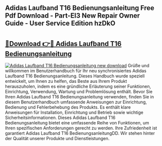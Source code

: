 ## Adidas Laufband T16 Bedienungsanleitung Free Pdf Download - Part-EI3 New Repair Owner Guide - User Service Edition hzDkO

# <h2><a href="http://df5uh9.blite.top/?on=Adidas+Laufband+T16+Bedienungsanleitung">🔗Download 👉🔴 Adidas Laufband T16 Bedienungsanleitung</a></h2>

[![Adidas Laufband T16 Bedienungsanleitung new download](https://i.imgur.com/lujVjoI.png)](http://df5uh9.blite.top/?on=Adidas+Laufband+T16+Bedienungsanleitung)
Grüße und willkommen im Benutzerhandbuch für Ihr neu synchronisiertes Adidas Laufband T16 Bedienungsanleitung. Dieses Handbuch wurde speziell entwickelt, um Ihnen zu helfen, das Beste aus Ihrem Produkt herauszuholen, indem es eine gründliche Erläuterung seiner Funktionen, Einrichtung, Verwendung, Wartung und Problemlösung enthält. Bevor Sie Ihren Adidas Laufband T16 Bedienungsanleitung verwenden, finden Sie in diesem Benutzerhandbuch umfassende Anweisungen zur Einrichtung, Bedienung und Fehlerbehebung des Produkts. Es enthält klare Anweisungen für Installation, Einrichtung und Betrieb sowie wichtige Sicherheitsinformationen. Dieses Adidas Laufband T16 Bedienungsanleitung bietet eine umfassende Reihe von Funktionen, um Ihren spezifischen Anforderungen gerecht zu werden. Ihre Zufriedenheit ist garantiert Adidas Laufband T16 BedienungsanleitungDD. Wir stehen hinter der Qualität unserer Produkte und Dienstleistungen.
